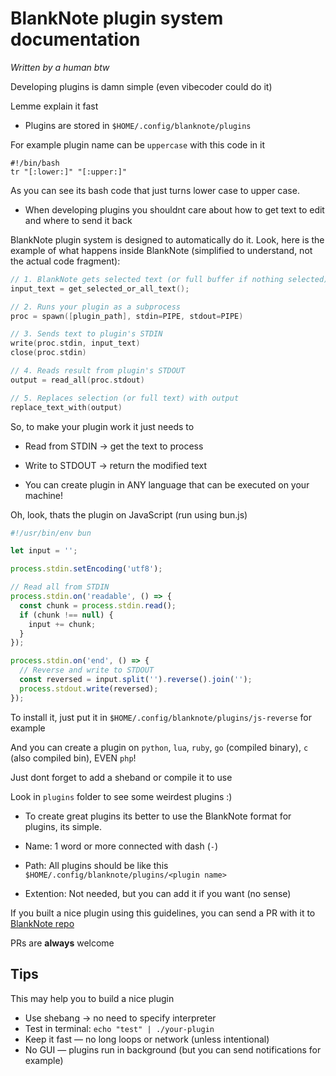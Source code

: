 # BlankNote plugin system documentation

*Written by a human btw*

Developing plugins is damn simple (even vibecoder could do it)

Lemme explain it fast

- Plugins are stored in `$HOME/.config/blanknote/plugins`

For example plugin name can be `uppercase` with this code in it
```
#!/bin/bash
tr "[:lower:]" "[:upper:]"
```
As you can see its bash code that just turns lower case to upper case. 

- When developing plugins you shouldnt care about how to get text to edit and where to send it back

BlankNote plugin system is designed to automatically do it. Look, here is the example of what happens inside BlankNote (simplified to understand, not the actual code fragment): 
```c
// 1. BlankNote gets selected text (or full buffer if nothing selected)
input_text = get_selected_or_all_text();

// 2. Runs your plugin as a subprocess
proc = spawn([plugin_path], stdin=PIPE, stdout=PIPE)

// 3. Sends text to plugin's STDIN
write(proc.stdin, input_text)
close(proc.stdin)

// 4. Reads result from plugin's STDOUT
output = read_all(proc.stdout)

// 5. Replaces selection (or full text) with output
replace_text_with(output)
```

So, to make your plugin work it just needs to 

 - Read from STDIN → get the text to process
 - Write to STDOUT → return the modified text

- You can create plugin in ANY language that can be executed on your machine!

Oh, look, thats the plugin on JavaScript (run using bun.js)
```js
#!/usr/bin/env bun

let input = '';

process.stdin.setEncoding('utf8');

// Read all from STDIN
process.stdin.on('readable', () => {
  const chunk = process.stdin.read();
  if (chunk !== null) {
    input += chunk;
  }
});

process.stdin.on('end', () => {
  // Reverse and write to STDOUT
  const reversed = input.split('').reverse().join('');
  process.stdout.write(reversed);
});
```

To install it, just put it in `$HOME/.config/blanknote/plugins/js-reverse` for example

And you can create a plugin on `python`, `lua`, `ruby`, `go` (compiled binary), `c` (also compiled bin), EVEN `php`!

Just dont forget to add a sheband or compile it to use

Look in `plugins` folder to see some weirdest plugins :)

- To create great plugins its better to use the BlankNote format for plugins, its simple.

 - Name: 1 word or more connected with dash (`-`)
 - Path: All plugins should be like this `$HOME/.config/blanknote/plugins/<plugin name>`
 - Extention: Not needed, but you can add it if you want (no sense)

If you built a nice plugin using this guidelines, you can send a PR with it to [BlankNote repo](https://github.com/fynjirby/blanknote) 

PRs are **always** welcome

## Tips

This may help you to build a nice plugin

 - Use shebang → no need to specify interpreter
 - Test in terminal: `echo "test" | ./your-plugin`
 - Keep it fast — no long loops or network (unless intentional)
 - No GUI — plugins run in background (but you can send notifications for example)
